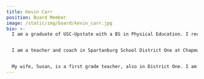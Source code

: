```yaml
---
title: Kevin Carr
position: Board Member
image: /static/img/board/kevin_carr.jpg
bio: >-
  I am a graduate of USC-Upstate with a BS in Physical Education. I received A Masters in Sports Administration from the United States Sports Academy and my 30 hours above from the University of LaVerne. I completed course work to become certified in Driver’s Education from Erskine.


  I am a teacher and coach in Spartanburg School District One at Chapman High School. I am currently the associate head football coach and formerly the head baseball coach. I have coached and taught in District One my entire career.


  My wife, Susan, is a first grade teacher, also in District One. I am the proud father of three daughters, Jennifer, Madison, and Mallory. Jennifer, a Clemson graduate, is married and the mother of a son, Hayes, just three months old. Madison is a sophomore at Winthrop University and Mallory is a senior at Chapman High School. We live in the small community of Holly Springs just outside of Inman, S.C.
---
```

